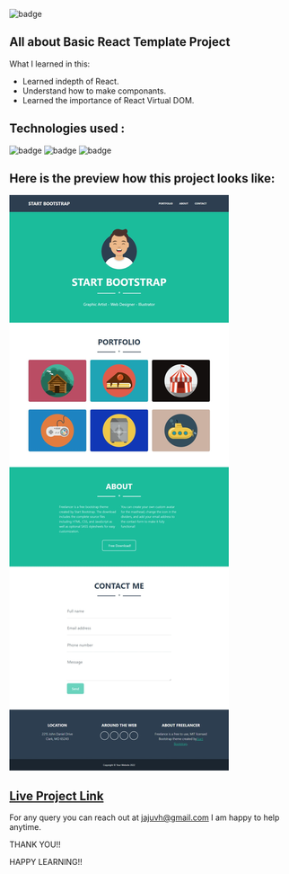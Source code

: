 ![badge](https://img.shields.io/badge/LearnCodeOnline-INeuron)

## All about Basic React Template Project


What I learned in this:

- Learned indepth of React.
- Understand how to make componants.
- Learned the importance of React Virtual DOM.


## Technologies used :

![badge](https://img.shields.io/badge/HTML-CSS-INeuron)
![badge](https://img.shields.io/badge/Javascript-INeuron)
![badge](https://img.shields.io/badge/React-INeuron)

## Here is the preview how this project looks like:

![lco](./Web%20capture_7-2-2023_17243_localhost.jpeg)

## [Live Project Link](http://localhost:3000/)

For any query you can reach out at jajuvh@gmail.com I am happy to help anytime.

THANK YOU!!

HAPPY LEARNING!!